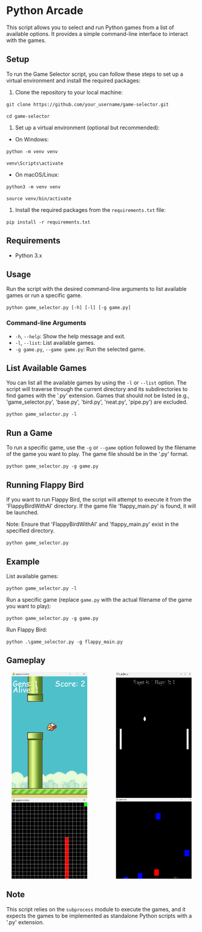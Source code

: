 # Python Arcade

This script allows you to select and run Python games from a list of available options. It provides a simple command-line interface to interact with the games.

## Setup

To run the Game Selector script, you can follow these steps to set up a virtual environment and install the required packages:

1.  Clone the repository to your local machine:

`git clone https://github.com/your_username/game-selector.git`

`cd game-selector`

1.  Set up a virtual environment (optional but recommended):

- On Windows:

`python -m venv venv`

`venv\Scripts\activate`

- On macOS/Linux:

`python3 -m venv venv`

`source venv/bin/activate`

1.  Install the required packages from the `requirements.txt` file:

`pip install -r requirements.txt`

## Requirements

- Python 3.x

## Usage

Run the script with the desired command-line arguments to list available games or run a specific game.

`python game_selector.py [-h] [-l] [-g game.py]`

### Command-line Arguments

- `-h`, `--help`: Show the help message and exit.
- `-l`, `--list`: List available games.
- `-g game.py`, `--game game.py`: Run the selected game.

## List Available Games

You can list all the available games by using the `-l` or `--list` option. The script will traverse through the current directory and its subdirectories to find games with the '.py' extension. Games that should not be listed (e.g., 'game_selector.py', 'base.py', 'bird.py', 'neat.py', 'pipe.py') are excluded.

`python game_selector.py -l`

## Run a Game

To run a specific game, use the `-g` or `--game` option followed by the filename of the game you want to play. The game file should be in the '.py' format.

`python game_selector.py -g game.py`

## Running Flappy Bird

If you want to run Flappy Bird, the script will attempt to execute it from the 'FlappyBirdWithAI' directory. If the game file 'flappy_main.py' is found, it will be launched.

Note: Ensure that 'FlappyBirdWithAI' and 'flappy_main.py' exist in the specified directory.

`python game_selector.py`

## Example

List available games:

`python game_selector.py -l`

Run a specific game (replace `game.py` with the actual filename of the game you want to play):

`python game_selector.py -g game.py`

Run Flappy Bird:

`python .\game_selector.py -g flappy_main.py`

## Gameplay

<div style="display: flex; flex-wrap: wrap; justify-content: space-between;">
    <img src="flappy-gameplay.png" alt="flappy-gameplay" width=200px style="padding: 0 1em;"/>
    <img src="pong-gameplay.png" alt="pong-gameplay" width=200px style="padding: 0 1em;"/>
    <img src="snake-gameplay.png" alt="snake-gameplay" width=200px style="padding: 0 1em;"/>
    <img src="cube-gameplay.png" alt="cube-gameplay" width=200px style="padding: 0 1em;"/>
</div>

## Note

This script relies on the `subprocess` module to execute the games, and it expects the games to be implemented as standalone Python scripts with a '.py' extension.
